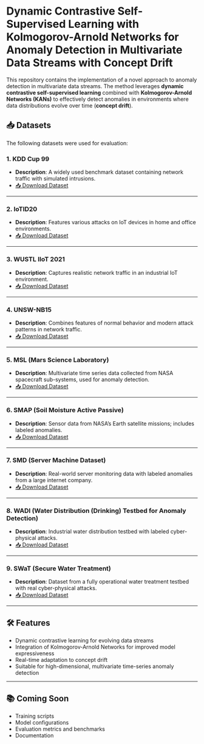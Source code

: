 # **Dynamic Contrastive Self-Supervised Learning with Kolmogorov-Arnold Networks for Anomaly Detection in Multivariate Data Streams with Concept Drift**

This repository contains the implementation of a novel approach to anomaly detection in multivariate data streams. The method leverages **dynamic contrastive self-supervised learning** combined with **Kolmogorov-Arnold Networks (KANs)** to effectively detect anomalies in environments where data distributions evolve over time (**concept drift**).

## 📥 Datasets

The following datasets were used for evaluation:

### 1. KDD Cup 99
- **Description**: A widely used benchmark dataset containing network traffic with simulated intrusions.
- [📥 Download Dataset](https://kdd.ics.uci.edu/databases/kddcup99/kddcup99.html)

---

### 2. IoTID20
- **Description**: Features various attacks on IoT devices in home and office environments.
- [📥 Download Dataset](https://www.kaggle.com/datasets/rohulaminlabid/iotid20-dataset)

---

### 3. WUSTL IIoT 2021
- **Description**: Captures realistic network traffic in an industrial IoT environment.
- [📥 Download Dataset](https://ieee-dataport.org/documents/wustl-iiot-2021)

---

### 4. UNSW-NB15
- **Description**: Combines features of normal behavior and modern attack patterns in network traffic.
- [📥 Download Dataset](https://unsw-my.sharepoint.com/personal/z5025758_ad_unsw_edu_au/_layouts/15/onedrive.aspx?id=%2Fpersonal%2Fz5025758%5Fad%5Funsw%5Fedu%5Fau%2FDocuments%2FUNSW%2DNB15%20dataset&ga=1)

---

### 5. MSL (Mars Science Laboratory)
- **Description**: Multivariate time series data collected from NASA spacecraft sub-systems, used for anomaly detection.
- [📥 Download Dataset](https://pds-atmospheres.nmsu.edu/data_and_services/atmospheres_data/Mars/Mars.html)

---

### 6. SMAP (Soil Moisture Active Passive)
- **Description**: Sensor data from NASA’s Earth satellite missions; includes labeled anomalies.
- [📥 Download Dataset](https://smap.jpl.nasa.gov/data/)

---

### 7. SMD (Server Machine Dataset)
- **Description**: Real-world server monitoring data with labeled anomalies from a large internet company.
- [📥 Download Dataset](https://github.com/NetManAIOps/OmniAnomaly)

---

### 8. WADI (Water Distribution (Drinking) Testbed for Anomaly Detection)
- **Description**: Industrial water distribution testbed with labeled cyber-physical attacks.
- [📥 Download Dataset](https://itrust.sutd.edu.sg/itrust-labs_datasets/dataset_info/#wadi)

---

### 9. SWaT (Secure Water Treatment)
- **Description**: Dataset from a fully operational water treatment testbed with real cyber-physical attacks.
- [📥 Download Dataset](https://itrust.sutd.edu.sg/itrust-labs_datasets/dataset_info/#swat)

---

## 🛠️ Features

- Dynamic contrastive learning for evolving data streams  
- Integration of Kolmogorov-Arnold Networks for improved model expressiveness  
- Real-time adaptation to concept drift  
- Suitable for high-dimensional, multivariate time-series anomaly detection  

---

## 📚 Coming Soon

- Training scripts  
- Model configurations  
- Evaluation metrics and benchmarks  
- Documentation  

